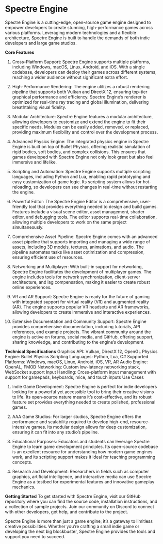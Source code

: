 # Spectre Engine
Spectre Engine is a cutting-edge, open-source game engine designed to empower developers to create stunning, high-performance games across various platforms. Leveraging modern technologies and a flexible architecture, Spectre Engine is built to handle the demands of both indie developers and large game studios.

**Core Features**
1. Cross-Platform Support:
Spectre Engine supports multiple platforms, including Windows, macOS, Linux, Android, and iOS. With a single codebase, developers can deploy their games across different systems, reaching a wider audience without significant extra effort.

2. High-Performance Rendering:
The engine utilizes a robust rendering pipeline that supports both Vulkan and DirectX 12, ensuring top-tier graphical performance and efficiency. Spectre Engine’s renderer is optimized for real-time ray tracing and global illumination, delivering breathtaking visual fidelity.

3. Modular Architecture:
Spectre Engine features a modular architecture, allowing developers to customize and extend the engine to fit their specific needs. Modules can be easily added, removed, or replaced, providing maximum flexibility and control over the development process.

4. Advanced Physics Engine:
The integrated physics engine in Spectre Engine is built on top of Bullet Physics, offering realistic simulation of rigid bodies, soft bodies, and complex collisions. This ensures that games developed with Spectre Engine not only look great but also feel immersive and lifelike.

5. Scripting and Automation:
Spectre Engine supports multiple scripting languages, including Python and Lua, enabling rapid prototyping and easy customization of game logic. Its scripting system allows for hot-reloading, so developers can see changes in real-time without restarting the engine.

6. Powerful Editor:
The Spectre Engine Editor is a comprehensive, user-friendly tool that provides everything needed to design and build games. Features include a visual scene editor, asset management, shader editor, and debugging tools. The editor supports real-time collaboration, allowing multiple developers to work on the same project simultaneously.

7. Comprehensive Asset Pipeline:
Spectre Engine comes with an advanced asset pipeline that supports importing and managing a wide range of assets, including 3D models, textures, animations, and audio. The pipeline automates tasks like asset optimization and compression, ensuring efficient use of resources.

8. Networking and Multiplayer:
With built-in support for networking, Spectre Engine facilitates the development of multiplayer games. The engine includes tools for network synchronization, client-server architecture, and lag compensation, making it easier to create robust online experiences.

9. VR and AR Support:
Spectre Engine is ready for the future of gaming with integrated support for virtual reality (VR) and augmented reality (AR). The engine supports popular VR headsets and AR frameworks, allowing developers to create immersive and interactive experiences.

10. Extensive Documentation and Community Support:
Spectre Engine provides comprehensive documentation, including tutorials, API references, and example projects. The vibrant community around the engine is active on forums, social media, and GitHub, offering support, sharing knowledge, and contributing to the engine’s development.

**Technical Specifications**
Graphics API: Vulkan, DirectX 12, OpenGL
Physics Engine: Bullet Physics
Scripting Languages: Python, Lua, C#
Supported Platforms: Windows, macOS, Linux, Android, iOS, VR, AR
Audio Engine: OpenAL, FMOD
Networking: Custom low-latency networking stack, WebSocket support
Input Handling: Cross-platform input management with support for gamepads, keyboards, mice, and touch inputs
Use Cases
1. Indie Game Development:
Spectre Engine is perfect for indie developers looking for a powerful yet accessible tool to bring their creative visions to life. Its open-source nature means it’s cost-effective, and its robust feature set provides everything needed to create polished, professional games.

2. AAA Game Studios:
For larger studios, Spectre Engine offers the performance and scalability required to develop high-end, resource-intensive games. Its modular design allows for deep customization, ensuring it can fit into any studio’s pipeline.

3. Educational Purposes:
Educators and students can leverage Spectre Engine to learn game development principles. Its open-source codebase is an excellent resource for understanding how modern game engines work, and its scripting support makes it ideal for teaching programming concepts.

4. Research and Development:
Researchers in fields such as computer graphics, artificial intelligence, and interactive media can use Spectre Engine as a testbed for experimental features and innovative gameplay mechanics.

**Getting Started**
To get started with Spectre Engine, visit our GitHub repository where you can find the source code, installation instructions, and a collection of sample projects. Join our community on Discord to connect with other developers, get help, and contribute to the project.

Spectre Engine is more than just a game engine; it’s a gateway to limitless creative possibilities. Whether you’re crafting a small indie game or developing the next big blockbuster, Spectre Engine provides the tools and support you need to succeed.
